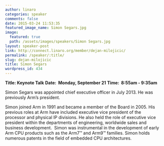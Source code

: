 ```yaml
---
author: linaro
categories: speaker
comments: false
date: 2015-03-24 11:53:35
featured_image_name: Simon Segars.jpg
image:
  featured: true
  path: /assets/images/speakers/Simon Segars.jpg
layout: speaker-post
link: http://connect.linaro.org/member/dejan-milojicic/
permalink: /speaker/:title/
slug: dejan-milojicic
title: Simon Segars
wordpress_id: 434
---
```


**Title: Keynote Talk**
**Date:  Monday, September 21**
**Time:  8:55am - 9:35am**
  

Simon Segars was appointed chief executive officer in July 2013. He was previously Arm’s president.
  

Simon joined Arm in 1991 and became a member of the Board in 2005. His previous roles at Arm have included executive vice president of the processor and physical IP divisions. He also held the role of executive vice president within the departments of engineering, worldwide sales and business development.  Simon was instrumental in the development of early Arm CPU products such as the Arm7™ and Arm9™ families. Simon holds numerous patents in the field of embedded CPU architectures.